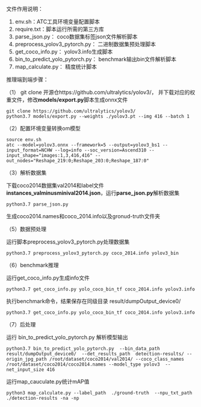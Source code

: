 文件作用说明：

1.  env.sh：ATC工具环境变量配置脚本
2.  require.txt：脚本运行所需的第三方库
3.  parse_json.py： coco数据集标签json文件解析脚本 
4.  preprocess_yolov3_pytorch.py： 二进制数据集预处理脚本
5.  get_coco_info.py： yolov3.info生成脚本 
6.  bin_to_predict_yolo_pytorch.py： benchmark输出bin文件解析脚本
7.  map_calculate.py： 精度统计脚本

推理端到端步骤：

（1） git clone 开源仓https://github.com/ultralytics/yolov3/， 并下载对应的权重文件，修改**models/export.py**脚本生成onnx文件

```
git clone https://github.com/ultralytics/yolov3/
python3.7 models/export.py --weights ./yolov3.pt --img 416 --batch 1
```

（2）配置环境变量转换om模型

```
source env.sh
atc --model=yolov3.onnx --framework=5 --output=yolov3_bs1 --input_format=NCHW --log=info --soc_version=Ascend310 --input_shape="images:1,3,416,416" --out_nodes="Reshape_219:0;Reshape_203:0;Reshape_187:0"
```

（3）解析数据集

下载coco2014数据集val2014和label文件**instances_valminusminival2014.json**，运行**parse_json.py**解析数据集

```
python3.7 parse_json.py
```

生成coco2014.names和coco_2014.info以及gronud-truth文件夹

（5）数据预处理

运行脚本preprocess_yolov3_pytorch.py处理数据集

```
python3.7 preprocess_yolov3_pytorch.py coco_2014.info yolov3_bin
```

（6）benchmark推理

运行get_coco_info.py生成info文件

```
python3.7 get_coco_info.py yolo_coco_bin_tf coco_2014.info yolov3.info
```

执行benchmark命令，结果保存在同级目录 result/dumpOutput_device0/

```
python3.7 get_coco_info.py yolo_coco_bin_tf coco_2014.info yolov3.info
```

（7）后处理

运行 bin_to_predict_yolo_pytorch.py 解析模型输出

```
python3.7 bin_to_predict_yolo_pytorch.py  --bin_data_path result/dumpOutput_device0/  --det_results_path  detection-results/ --origin_jpg_path /root/dataset/coco2014/val2014/ --coco_class_names /root/dataset/coco2014/coco2014.names --model_type yolov3  --net_input_size 416
```

运行map_cauculate.py统计mAP值

```
python3 map_calculate.py --label_path  ./ground-truth  --npu_txt_path ./detection-results -na -np
```

